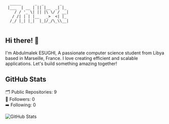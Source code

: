 ```
  _____      _  _       _   
 |___  | __ | || |__  _| |_ 
    / / '_ \| || |\ \/ / __|
   / /| | | |__   _>  <| |_ 
  /_/ |_| |_|  |_|/_/\_\\__|
                            
```

## Hi there! 👋

I'm Abdulmalek ESUGHI, A passionate computer science student from Libya based in Marseille, France. I love creating efficient and scalable applications. Let's build something amazing together!

## GitHub Stats

🗂️ Public Repositories: 9  
👥 Followers: 0  
➡️ Following: 0  

![GitHub Stats](https://github-readme-stats.vercel.app/api?username=7n4xt&show_icons=true&hide_border=true&theme=radical)
